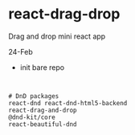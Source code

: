 # react-drag-drop
Drag and drop mini react app

24-Feb
- init bare repo

```npx create-react-app dnd-v1


# DnD packages
react-dnd react-dnd-html5-backend
react-drag-and-drop
@dnd-kit/core
react-beautiful-dnd